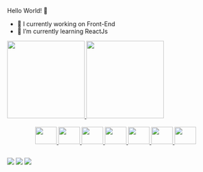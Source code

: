  
Hello World! 👋
- 🔭 I currently working on Front-End
- 🌱 I’m currently learning ReactJs
<div>
  <a href="https://github.com/EuGeanCarlos">
  <img height="180em" src="https://github-readme-stats.vercel.app/api?username=EuGeanCarlos&show_icons=true&theme=tokyonight&include_all_commits=true&count_private=true"/>
  <img height="180em" src="https://github-readme-stats.vercel.app/api/top-langs/?username=EuGeanCarlos&layout=compact&langs_count=7&theme=tokyonight"/>
</div>
<div align="center"> <br>
    <img  aling="center" height="40" width="50" src="https://cdn.jsdelivr.net/gh/devicons/devicon/icons/html5/html5-plain-wordmark.svg" />
    <img aling="center" height="40" width="50" src="https://cdn.jsdelivr.net/gh/devicons/devicon/icons/css3/css3-plain-wordmark.svg" />
    <img aling="center" height="40" width="50" src="https://cdn.jsdelivr.net/gh/devicons/devicon/icons/javascript/javascript-original.svg" />
    <img aling="center" height="40" width="50" src="https://cdn.jsdelivr.net/gh/devicons/devicon/icons/jquery/jquery-plain-wordmark.svg" />
    <img ling="center" height="40" width="50" src="https://cdn.jsdelivr.net/gh/devicons/devicon/icons/nodejs/nodejs-original-wordmark.svg" />
    <img aling="center" height="40" width="50" src="https://cdn.jsdelivr.net/gh/devicons/devicon/icons/react/react-original-wordmark.svg" />
     <img aling="center" height="40" width="50" src="https://cdn.jsdelivr.net/gh/devicons/devicon/icons/php/php-original.svg" />
     
  
</div>

 ##
 
 <div>
     <a href="https://www.instagram.com/eu_geancarlos/" target="_blank"><img src="https://img.shields.io/badge/-Instagram-%23E4405F?style=for-the-badge&logo=instagram&logoColor=white" target="_blank"></a>
  <a href = "mailto:dev.geancarlos@gmail.com"><img src="https://img.shields.io/badge/-Gmail-%23333?style=for-the-badge&logo=gmail&logoColor=white" target="_blank"></a>
  <a href="https://www.linkedin.com/in/gean-carlos-a9903a220/" target="_blank"><img src="https://img.shields.io/badge/-LinkedIn-%230077B5?style=for-the-badge&logo=linkedin&logoColor=white" target="_blank"></a> 
  
 </div> 
